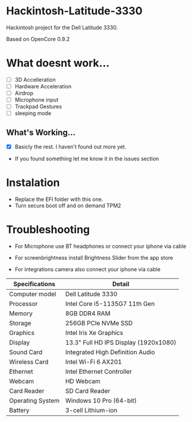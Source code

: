 # Hackintosh-Latitude-3330
Hackintosh project for the Dell Latitude 3330. 

Based on OpenCore 0.9.2

# What doesnt work...

- [ ] 3D Accelleration
- [ ] Hardware Acceleration
- [ ] Airdrop
- [ ] Microphone input
- [ ] Trackpad Gestures
- [ ] sleeping mode

## What's Working...
- [x] Basicly the rest. I haven't found out more yet.
- If you found something let me know it in the issues section

# Instalation

- Replace the EFI folder with this one.
- Turn secure boot off and on demand TPM2


# Troubleshooting
- For Microphone use BT headphones or connect your iphone via cable

- For screenbrightness install Brightness Slider from the app store

- For integrations camera also connect your iphone via cable 


| Specifications    | Detail                              |
| ----------------- | ----------------------------------- |
| Computer model    | Dell Latitude 3330                  |
| Processor         | Intel Core i5-1135G7 11th Gen       |
| Memory            | 8GB DDR4 RAM                        |
| Storage           | 256GB PCIe NVMe SSD                  |
| Graphics          | Intel Iris Xe Graphics               |
| Display           | 13.3" Full HD IPS Display (1920x1080)|
| Sound Card        | Integrated High Definition Audio     |
| Wireless Card     | Intel Wi-Fi 6 AX201                  |
| Ethernet          | Intel Ethernet Controller            |
| Webcam            | HD Webcam                           |
| Card Reader       | SD Card Reader                       |
| Operating System  | Windows 10 Pro (64-bit)              |
| Battery           | 3-cell Lithium-ion                   |

